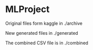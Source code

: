 # MLProject

Original files form kaggle in ./archive


New generated files in ./generated

The combined CSV file is in ./combined
